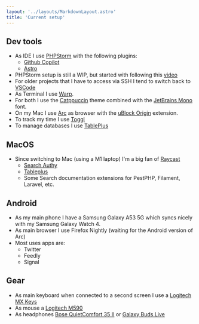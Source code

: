```yaml
---
layout: '../layouts/MarkdownLayout.astro'
title: 'Current setup'
---
```

## Dev tools

- As IDE I use [PHPStorm](https://www.jetbrains.com/phpstorm/) with the following plugins:
  - [Github Copilot](https://plugins.jetbrains.com/plugin/17718-github-copilot)
  - [Astro](https://plugins.jetbrains.com/plugin/20959-astro)
- PHPStorm setup is still a WIP, but started with following this [video](https://www.youtube.com/watch?v=jVTk-F3g9XM)
- For older projects that I have to access via SSH I tend to switch back to [VSCode](https://code.visualstudio.com/)
- As Terminal I use [Warp](https://www.warp.dev/).
- For both I use the [Catppuccin](https://github.com/catppuccin) theme combined with the [JetBrains Mono](https://www.jetbrains.com/lp/mono/) font.
- On my Mac I use [Arc](https://arc.net/) as browser with the [uBlock Origin](https://chrome.google.com/webstore/detail/ublock-origin/cjpalhdlnbpafiamejdnhcphjbkeiagm) extension.
- To track my time I use [Toggl](track.toggl.com/)
- To manage databases I use [TablePlus](https://tableplus.com/)

## MacOS

- Since switching to Mac (using a M1 laptop) I'm a big fan of [Raycast](https://www.raycast.com/)
  - [Search Authy](https://github.com/raycast/extensions/blob/efc52d7a204b8832f35f17d10c500c2e3881a66c/extensions/authy/README.md) 
  - [Tableplus](https://github.com/raycast/extensions/blob/8a399b5d849f095a5f60d8fb96c2788c67b099e8/extensions/tableplus/README.md)
  - Some Search documentation extensions for PestPHP, Filament, Laravel, etc.

## Android

- As my main phone I have a Samsung Galaxy A53 5G which syncs nicely with my Samsung Galaxy Watch 4.
- As main browser I use Firefox Nightly (waiting for the Android version of Arc)
- Most uses apps are:
  - Twitter
  - Feedly
  - Signal

## Gear

- As main keyboard when connected to a second screen I use a [Logitech MX Keys](https://www.logitech.com/en-us/products/keyboards/mx-keys-mac-wireless-keyboard.920-009552.html)
- As mouse a [Logitech M590](https://www.logitech.com/en-us/products/mice/m590-silent-wireless-mouse.910-005014.html)
- As headphones [Bose QuietComfort 35 II](https://www.soundguys.com/bose-qc35-ii-review-14264/) or [Galaxy Buds Live](https://www.samsung.com/us/mobile-audio/galaxy-buds-live/)